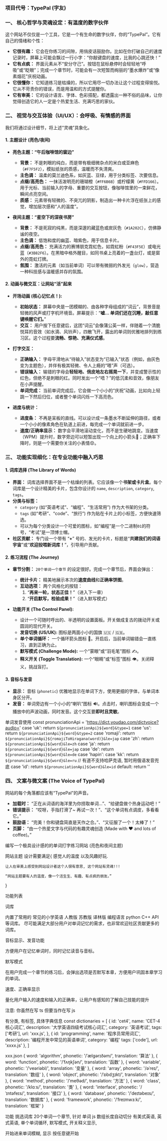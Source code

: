 
### **项目代号：TypePal (字友)**

### 一、 核心哲学与灵魂设定：有温度的数字伙伴

这个网站不仅仅是一个工具，它是一个有生命的数字伙伴，你的“TypePal”。它有自己的情绪和个性：

* **它很有趣：** 它会在你练习的间隙，用俏皮话鼓励你。比如在你打破自己的速度记录时，屏幕上可能会飘过一行小字：“你敲键盘的速度，比我的心跳还快！”
* **它有点疯：** 界面元素从不“安分守己”。按钮在鼠标悬停时会轻轻地“呼吸”或“眨眼”；完成一个章节时，可能会有一次短暂而绚丽的“墨水爆炸”或“像素烟花”庆祝动画。
* **它很懂你：** 它知道练习是枯燥的，所以它用尽一切办法让这个过程变得愉悦。它从不苛责你的错误，而是用温和的方式提醒你。
* **它有审美：** 它的设计语言、字体、色彩搭配，都透露出一种不俗的品味，让你觉得创造它的人一定是个热爱生活、充满巧思的家伙。

### 二、 视觉与交互体验（UI/UX）：会呼吸、有情感的界面

我们将通过设计细节，将上述“灵魂”具象化。

#### **1. 主题设计 (亮色/夜间)**

* **亮色主题：“午后咖啡馆的窗边”**
    * **背景：** 不是刺眼的纯白，而是带有极细微杂点的米白或亚麻色（`#F7F5F2`），模拟纸张的质感，温暖而不失清爽。
    * **主色调：** 温柔的莫兰迪色系，如灰蓝、豆绿，用于分类标签、次要信息。
    * **点缀/高亮色：** 一抹活泼明亮的珊瑚橙（`#FF6B6B`）或柠檬黄（`#FFD166`）。用于光标、当前输入的字母、重要的交互按钮，像咖啡馆里的一束鲜花，瞬间点亮空间。
    * **质感：** 元素带有轻微的、不突兀的阴影，制造出一种卡片浮在纸张上的感觉，增加层次感和“人的温度”。

* **夜间主题：“星空下的深夜书房”**
    * **背景：** 不是死寂的纯黑，而是深邃的藏蓝色或炭灰色（`#1A202C`），仿佛静谧的夜空。
    * **主色调：** 低饱和度的幽蓝、暗紫色，用于信息卡片。
    * **点缀/高亮色：** 充满活力的赛博朋克霓虹色，如霓虹粉（`#F43F5E`）或电光蓝（`#3B82F6`）。在黑暗中格外醒目，如同书桌上亮着的一盏台灯，或是窗外的霓虹灯牌。
    * **氛围：** 激活的元素（如当前单词）可以带有微弱的外发光（`glow`），营造一种科技感与温暖感并存的氛围。

#### **2. 动画与微交互：让网站“活”起来**

* **开场动画 (核心记忆点！):**
    * **初始状态：** 屏幕中央是一团模糊的、由各种字母组成的“词云”，背景音是轻微的风声或打字机环境音。屏幕提示：“**嘘... 单词们还在沉睡，敲任意键唤醒它们。**”
    * **交互：** 用户按下任意键后，这团“词云”会像蒲公英一样，伴随着一个清脆悦耳的音效（如水滴、风铃声），四散飞开，露出的单词则优雅地排列到练习区。这个过程要**流畅、惊艳、充满仪式感**。

* **打字交互：**
    * **正确输入：** 字母平滑地从“待输入”状态变为“已输入”状态（例如，由灰色变为主题色），并伴有极其轻微、令人上瘾的“嗒”声（可选）。
    * **错误输入：** 输错的字母会**轻轻地、俏皮地左右摇晃一下**，并变成警示性的红色，但绝不是刺眼的红。同时发出一个“唔？”的低沉柔和音效，像朋友在小声提醒。
    * **单词完成：** 当前单词完成后，它会做一个小小的“庆祝”动画，比如向上轻跳一下然后归位，或者整个单词闪烁一下高亮色。

* **进度与统计：**
    * **进度条：** 不再是呆板的直线。可以设计成一条墨水不断延伸的路径，或者一个小小的像素角色在轨道上前进，每完成一个单词就前进一步。
    * **速度/正确率显示：** 数字会平滑地滚动变化，而不是生硬地跳变。当速度（WPM）提升时，数字旁边可以短暂出现一个向上的小箭头🚀；正确率下降时，则是一个需要你关注的小表情😟。

### 三、 功能实现细化：在专业功能中融入巧思

#### **1. 词库选择 (The Library of Words)**

* **界面：** 词库选择界面不是一个枯燥的列表。它应该像一个**书架或卡片盒**。每个词库是一个设计精美的卡片，包含你设计的 `name`, `description`, `category`, `tags`。
* **分类与标签：**
    * `category` (如“英语考试”、“编程”、“生活常用”) 作为大书架的分类。
    * `tags` (如“考研”、“code”、“旅行”) 作为贴在卡片上的小标签，方便快速筛选。
    * 可以为每个分类设计一个可爱的图标，如“编程”是一个二进制`01`的符号，“考试”是一顶博士帽。
* **社区贡献：** 专门设一个带有 “**+**” 号的、发光的卡片，标题是“**共建我们的词语宇宙**”或“**欢迎投喂新词库！**”，引导用户贡献。

#### **2. 练习流程 (The Journey)**

* **章节分割：** `20个单词一个章节` 的设定很好。完成一个章节后，界面会弹出：
    * **统计卡片：** 精美地展示本次的**速度曲线**和**正确率饼图**。
    * **互动选项：** 两个风格化的按钮：
        1.  “**再来一轮，状态正佳！**”（进入下一章）
        2.  “**开启默写，检验成果！**”（进入默写模式）

* **功能开关 (The Control Panel):**
    * 设计一个可随时呼出的、半透明的设置面板。开关做成复古的拨动开关或圆润的现代开关。
    * **发音切换 (US/UK):** 图标是两面小小的国旗 🇺🇸 / 🇬🇧。
    * **单个单词循环：** 一个循环箭头图标 🔄。开启后，当前单词输错会一直练习，直到正确为止。
    * **默写模式 (Challenge Mode):** 一个“蒙眼”或“羽毛笔”图标 ✍️。
    * **释义开关 (Toggle Translation):** 一个“眼睛”或“标签”图标 👁️。关闭释义，挑战盲打。

#### **3. 音标与发音**

* **显示：** 音标 (`phonetic`) 优雅地显示在单词下方，使用更细的字体，与单词本身区分开。
* **发音：** 单词旁边有一个小小的“喇叭”图标 🔊。点击时，喇叭图标会变成一个播放中的声波动画，同时发音。这个交互要**即时且灵敏**。

单词发音使用 
const pronunciationApi = 'https://dict.youdao.com/dictvoice?audio='
    case 'uk':
      return `${pronunciationApi}${word}&type=1`
    case 'us':
      return `${pronunciationApi}${word}&type=2`
    case 'romaji':
      return `${pronunciationApi}${romajiToHiragana(word)}&le=jap`
    case 'zh':
      return `${pronunciationApi}${word}&le=zh`
    case 'ja':
      return `${pronunciationApi}${word}&le=jap`
    case 'de':
      return `${pronunciationApi}${word}&le=de`
    case 'hapin':
    case 'kk':
      return `${pronunciationApi}${word}&le=ru` // 有道不支持哈萨克语, 暂时用俄语发音兜底
    case 'id':
      return `${pronunciationApi}${word}&le=id`
    default:
      return ''

### 四、 文案与微文案 (The Voice of TypePal)

网站的每个角落都应该有“TypePal”的声音。

* **加载时：** “正在从词语的海洋里为你捞取单词...”、“给键盘做个热身运动吧！”
* **错误提示：** “哎呀，手指打滑了~ 再试一次！”、“这个单词有点调皮，多看看它。”
* **鼓励语：** “完美！你和键盘简直是天作之合。”、“又征服了一个！太棒了！”
* **页脚：** “由一个热爱文字与代码的有趣灵魂创造 (Made with ❤️ and lots of coffee)。”


编写一个极具设计感的的单词打字练习网站 (亮色和夜间主题)

网站主题 设计需要满足{
    感觉人的温度 以及风趣好玩.

    让人在审美上感受到网站设计者这个人很有意思, 这个网站有灵魂!!!

    “网站主题要有人的温度，像一个活生生、有趣、有点疯的朋友。”
}

功能列表

词库

内置了常用的 常见的小学英语 人教版 苏教版 译林版  编程语言 python C++ API 等词库。 尽可能满足大部分用户对单词记忆的需求，也非常欢迎社区贡献更多的词库。

音标显示、发音功能

方便用户在记忆单词时，同时记忆读音与音标。

默写模式

在用户完成一个章节的练习后，会弹出选项是否默写本章，方便用户巩固本章学习的单词。

速度、正确率显示

量化用户输入的速度和输入的正确率，让用户有感知的了解自己技能的提升

注意: 你虽然在写 ts 但要当作在写 js


有分类, 有标签, 具体字典信息
const dictionaries = [
  {
    id: 'cet4',
    name: 'CET-4 核心词汇',
    description: '大学英语四级考试核心词汇',
    category: '英语考试',
    tags: ['考研'],
    url: 'xxx.js',
  },
  {
    id: 'programming',
    name: '程序员常用词汇',
    description: '编程开发中常见的英语单词',
    category: '编程'
    tags: ['code'],
    url: 'xxxx.js'
  },
]

xxx.json
{ word: 'algorithm', phonetic: '/ˈælɡərɪðəm/', translation: '算法' },
{ word: 'function', phonetic: '/ˈfʌŋkʃən/', translation: '函数' },
{ word: 'variable', phonetic: '/ˈveəriəbl/', translation: '变量' },
{ word: 'array', phonetic: '/əˈreɪ/', translation: '数组' },
{ word: 'object', phonetic: '/ˈɒbdʒɪkt/', translation: '对象' },
{ word: 'method', phonetic: '/ˈmeθəd/', translation: '方法' },
{ word: 'class', phonetic: '/klɑːs/', translation: '类' },
{ word: 'interface', phonetic: '/ˈɪntəfeɪs/', translation: '接口' },
{ word: 'database', phonetic: '/ˈdeɪtəbeɪs/', translation: '数据库' },
{ word: 'framework', phonetic: '/ˈfreɪmwɜːk/', translation: '框架' }


功能 挑选词库
20个单词一个章节, 针对 单词 js 数组长度自动切分
有美式英语, 英式英语, 单个单词循环, 默写模式, 开关释义显示, 

开始进来单词模糊, 显示  按任意键开始